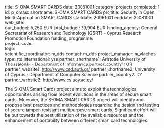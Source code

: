 title: S-OMA SMART CARDS
date:  20061001
category: projects
completed: 1
id: p_omasc
shortname: S-OMA SMART CARDS
projtitle: Security in Open Multi-Application SMART CARDS
startdate: 20061001
enddate: 20081001
web_site:  
our_budget: 5,250 EUR
total_budget: 29,904 EUR
funding_agency: General Secretariat of Research and Technology (GSRT) - Cyprus Research Promotion Foundation
funding_programme:  
project_code:  
logo:   
scientific_coordinator: m_dds
contact: m_dds
project_manager: m_vlachos
type: rtd
international: yes
partner_shortname1: Aristotle University of Thessaloniki - Department of Informatics
partner_country1: GR
partner_website1: http://www.csd.auth.gr/
partner_shortname2: University of Cyprus - Department of Computer Science
partner_country2: CY
partner_website2: http://www.cs.ucy.ac.cy/

The S-OMA Smart Cards project aims to exploit the technological
opportunities arising from recent evolutions in the areas of secure
smart cards. Moreover, the S-OMA SMART CARDS project will identify and
propose best practices and methodologies regarding the design and
testing of secure tamper-resistant multipurpose smart cards. Significant
effort will be put towards the best utilization of the available
resources and the enhancement of portability between different smart
card technologies.
